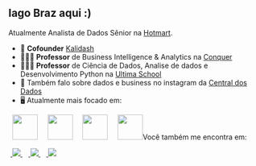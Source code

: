 ## Iago Braz aqui :)
Atualmente Analista de Dados Sênior na [Hotmart](https://hotmart.com/pt-br).

- 🔭 **Cofounder** [Kalidash](https://kalidash.com/)
- 👨🏻‍💻 **Professor** de Business Intelligence & Analytics na [Conquer](https://escolaconquer.com.br/pos-graduacao/business-intelligence-e-analytics)
- 👨🏻‍💻 **Professor** de Ciência de Dados, Analise de dados e Desenvolvimento Python na [Ultima School](https://ultima.school/)
- 📸 Também falo sobre dados e business no instagram da [Central dos Dados](https://www.instagram.com/centraldosdados/)
- 🖥️ Atualmente mais focado em:

<div display="inline">
  &nbsp;&nbsp;<img width ="50" height = "50" src="https://cdn.jsdelivr.net/gh/devicons/devicon/icons/python/python-original.svg" />&nbsp;&nbsp;
  &nbsp;&nbsp;<img width ="50" height = "50" src="https://cdn.jsdelivr.net/gh/devicons/devicon/icons/r/r-original.svg" />&nbsp;&nbsp;
  &nbsp;&nbsp;<img width ="50" height = "50" src="https://cdn.jsdelivr.net/gh/devicons/devicon/icons/sqlite/sqlite-original.svg" />&nbsp;&nbsp;
  &nbsp;&nbsp;<img width ="50" height = "50" src="https://www.google.com/url?sa=i&url=https%3A%2F%2Fuxwing.com%2Flearning-machine-ai-icon&psig=AOvVaw1tMOzHhfkJ5EXAkaL4SSjV&ust=1686866334790000&source=images&cd=vfe&ved=0CA4QjRxqFwoTCLiki_zgw_8CFQAAAAAdAAAAABAE/>&nbsp;&nbsp;
</div>

##

### Você também me encontra em:
&nbsp;<a href="https://br.linkedin.com/in/iagobraz">
  <img src="https://img.shields.io/badge/linkedin-%230077B5.svg?style=for-the-badge&logo=linkedin&logoColor=white">
</a>&nbsp;
&nbsp;<a href="https://www.instagram.com/_iagobraz_/">
  <img src="https://img.shields.io/badge/Instagram-%23E4405F.svg?style=for-the-badge&logo=Instagram&logoColor=white">
</a>&nbsp;
&nbsp;<a href = "mailto:contato@iagobraz.com">
  <img src="https://img.shields.io/badge/-Gmail-%23333?style=for-the-badge&logo=gmail&logoColor=white" target="_blank"></a>
</a>&nbsp;


  
  
<!--  &nbsp;<a href="https://llucaslleall.medium.com/">
<img src="https://img.shields.io/badge/Medium-12100E?style=for-the-badge&logo=medium&logoColor=white">
</a>&nbsp;-->


               
               


<!--
**IagohBraz/IagohBraz** is a ✨ _special_ ✨ repository because its `README.md` (this file) appears on your GitHub profile.

Here are some ideas to get you started:

- 🔭 I’m currently working on ...
- 🌱 I’m currently learning ...
- 👯 I’m looking to collaborate on ...
- 🤔 I’m looking for help with ...
- 💬 Ask me about ...
- 📫 How to reach me: ...
- 😄 Pronouns: ...
- ⚡ Fun fact: ...
-->
